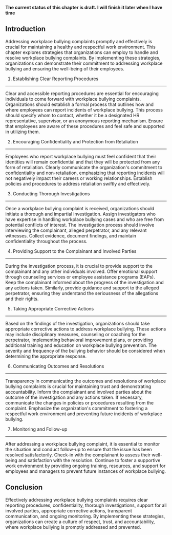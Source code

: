 **The current status of this chapter is draft. I will finish it later when I have time**

Introduction
------------

Addressing workplace bullying complaints promptly and effectively is crucial for maintaining a healthy and respectful work environment. This chapter explores strategies that organizations can employ to handle and resolve workplace bullying complaints. By implementing these strategies, organizations can demonstrate their commitment to addressing workplace bullying and ensuring the well-being of their employees.

1. Establishing Clear Reporting Procedures
------------------------------------------

Clear and accessible reporting procedures are essential for encouraging individuals to come forward with workplace bullying complaints. Organizations should establish a formal process that outlines how and where employees can report incidents of workplace bullying. This process should specify whom to contact, whether it be a designated HR representative, supervisor, or an anonymous reporting mechanism. Ensure that employees are aware of these procedures and feel safe and supported in utilizing them.

2. Encouraging Confidentiality and Protection from Retaliation
--------------------------------------------------------------

Employees who report workplace bullying must feel confident that their identities will remain confidential and that they will be protected from any form of retaliation. Clearly communicate the organization's commitment to confidentiality and non-retaliation, emphasizing that reporting incidents will not negatively impact their careers or working relationships. Establish policies and procedures to address retaliation swiftly and effectively.

3. Conducting Thorough Investigations
-------------------------------------

Once a workplace bullying complaint is received, organizations should initiate a thorough and impartial investigation. Assign investigators who have expertise in handling workplace bullying cases and who are free from potential conflicts of interest. The investigation process should involve interviewing the complainant, alleged perpetrator, and any relevant witnesses. Collect evidence, document findings, and maintain confidentiality throughout the process.

4. Providing Support to the Complainant and Involved Parties
------------------------------------------------------------

During the investigation process, it is crucial to provide support to the complainant and any other individuals involved. Offer emotional support through counseling services or employee assistance programs (EAPs). Keep the complainant informed about the progress of the investigation and any actions taken. Similarly, provide guidance and support to the alleged perpetrator, ensuring they understand the seriousness of the allegations and their rights.

5. Taking Appropriate Corrective Actions
----------------------------------------

Based on the findings of the investigation, organizations should take appropriate corrective actions to address workplace bullying. These actions may include disciplinary measures, counseling or coaching for the perpetrator, implementing behavioral improvement plans, or providing additional training and education on workplace bullying prevention. The severity and frequency of the bullying behavior should be considered when determining the appropriate response.

6. Communicating Outcomes and Resolutions
-----------------------------------------

Transparency in communicating the outcomes and resolutions of workplace bullying complaints is crucial for maintaining trust and demonstrating accountability. Inform the complainant and involved parties about the outcome of the investigation and any actions taken. If necessary, communicate the changes in policies or procedures resulting from the complaint. Emphasize the organization's commitment to fostering a respectful work environment and preventing future incidents of workplace bullying.

7. Monitoring and Follow-up
---------------------------

After addressing a workplace bullying complaint, it is essential to monitor the situation and conduct follow-up to ensure that the issue has been resolved satisfactorily. Check-in with the complainant to assess their well-being and satisfaction with the resolution. Continue to foster a supportive work environment by providing ongoing training, resources, and support for employees and managers to prevent future instances of workplace bullying.

Conclusion
----------

Effectively addressing workplace bullying complaints requires clear reporting procedures, confidentiality, thorough investigations, support for all involved parties, appropriate corrective actions, transparent communication, and ongoing monitoring. By implementing these strategies, organizations can create a culture of respect, trust, and accountability, where workplace bullying is promptly addressed and prevented.
